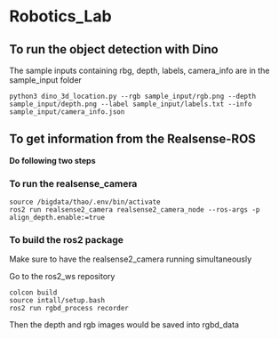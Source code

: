 # Robotics_Lab

## To run the object detection with Dino

The sample inputs containing rbg, depth, labels, camera_info are in the sample_input folder

```
python3 dino_3d_location.py --rgb sample_input/rgb.png --depth sample_input/depth.png --label sample_input/labels.txt --info sample_input/camera_info.json
```

## To get information from the Realsense-ROS

**Do following two steps**

### To run the realsense_camera
```
source /bigdata/thao/.env/bin/activate
ros2 run realsense2_camera realsense2_camera_node --ros-args -p align_depth.enable:=true
```

### To build the ros2 package
Make sure to have the realsense2_camera running simultaneously

Go to the ros2_ws repository
```
colcon build
source intall/setup.bash
ros2 run rgbd_process recorder
```
Then the depth and rgb images would be saved into rgbd_data